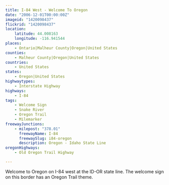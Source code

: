 ```yaml
---
title: I-84 West - Welcome To Oregon
date: "2006-12-01T00:00:00Z"
imageid: "1420098437"
flickrid: "1420098437"
location:
    latitude: 44.008163
    longitude: -116.941544
places:
    - Ontario|Malheur County|Oregon|United States
counties:
    - Malheur County|Oregon|United States
countries:
    - United States
states:
    - Oregon|United States
highwaytypes:
    - Interstate Highway
highways:
    - I-84
tags:
    - Welcome Sign
    - Snake River
    - Oregon Trail
    - Milemarker
freewayJunctions:
    - milepost: "378.01"
      freewayName: I-84
      freewaySlug: i84-oregon
      description: Oregon - Idaho State Line
oregonHighways:
    - Old Oregon Trail Highway

---
```

Welcome to Oregon on I-84 west at the ID-OR state line.  The welcome sign on this border has an Oregon Trail theme.